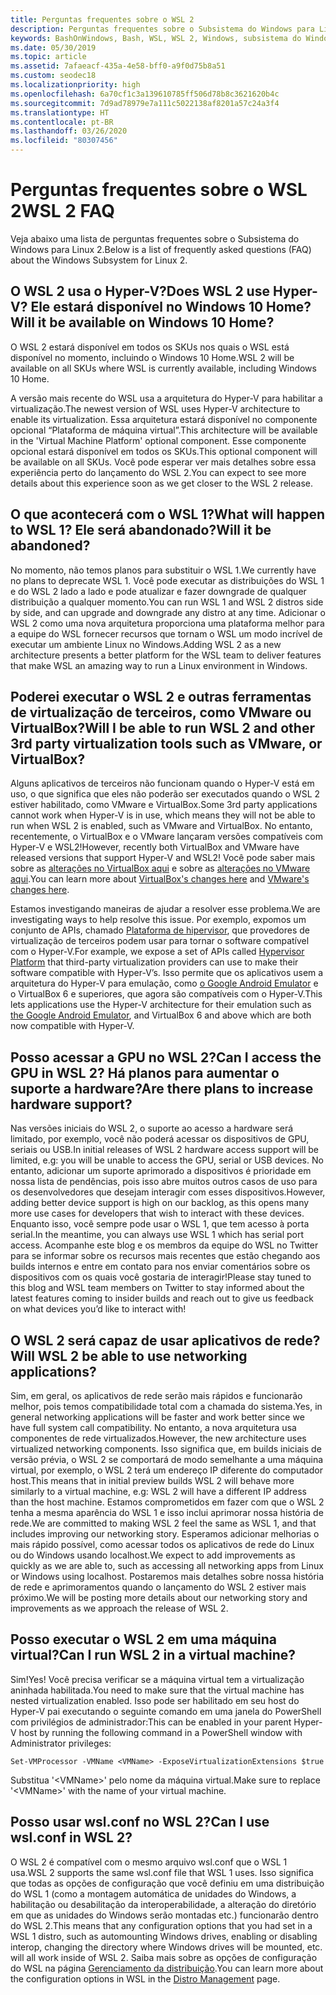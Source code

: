 ```yaml
---
title: Perguntas frequentes sobre o WSL 2
description: Perguntas frequentes sobre o Subsistema do Windows para Linux 2
keywords: BashOnWindows, Bash, WSL, WSL 2, Windows, subsistema do Windows para Linux, subsistema do Windows, Ubuntu, Debian, Suse, Windows 10, instalar
ms.date: 05/30/2019
ms.topic: article
ms.assetid: 7afaeacf-435a-4e58-bff0-a9f0d75b8a51
ms.custom: seodec18
ms.localizationpriority: high
ms.openlocfilehash: 6a70cf1c3a139610785ff506d78b8c3621620b4c
ms.sourcegitcommit: 7d9ad78979e7a111c5022138af8201a57c24a3f4
ms.translationtype: HT
ms.contentlocale: pt-BR
ms.lasthandoff: 03/26/2020
ms.locfileid: "80307456"
---
```

# <a name="wsl-2-faq"></a><span data-ttu-id="ad9b3-104">Perguntas frequentes sobre o WSL 2</span><span class="sxs-lookup"><span data-stu-id="ad9b3-104">WSL 2 FAQ</span></span>

<span data-ttu-id="ad9b3-105">Veja abaixo uma lista de perguntas frequentes sobre o Subsistema do Windows para Linux 2.</span><span class="sxs-lookup"><span data-stu-id="ad9b3-105">Below is a list of frequently asked questions (FAQ) about the Windows Subsystem for Linux 2.</span></span>

## <a name="does-wsl-2-use-hyper-v-will-it-be-available-on-windows-10-home"></a><span data-ttu-id="ad9b3-106">O WSL 2 usa o Hyper-V?</span><span class="sxs-lookup"><span data-stu-id="ad9b3-106">Does WSL 2 use Hyper-V?</span></span> <span data-ttu-id="ad9b3-107">Ele estará disponível no Windows 10 Home?</span><span class="sxs-lookup"><span data-stu-id="ad9b3-107">Will it be available on Windows 10 Home?</span></span>

<span data-ttu-id="ad9b3-108">O WSL 2 estará disponível em todos os SKUs nos quais o WSL está disponível no momento, incluindo o Windows 10 Home.</span><span class="sxs-lookup"><span data-stu-id="ad9b3-108">WSL 2 will be available on all SKUs where WSL is currently available, including Windows 10 Home.</span></span>

<span data-ttu-id="ad9b3-109">A versão mais recente do WSL usa a arquitetura do Hyper-V para habilitar a virtualização.</span><span class="sxs-lookup"><span data-stu-id="ad9b3-109">The newest version of WSL uses Hyper-V architecture to enable its virtualization.</span></span> <span data-ttu-id="ad9b3-110">Essa arquitetura estará disponível no componente opcional “Plataforma de máquina virtual”.</span><span class="sxs-lookup"><span data-stu-id="ad9b3-110">This architecture will be available in the 'Virtual Machine Platform' optional component.</span></span> <span data-ttu-id="ad9b3-111">Esse componente opcional estará disponível em todos os SKUs.</span><span class="sxs-lookup"><span data-stu-id="ad9b3-111">This optional component will be available on all SKUs.</span></span> <span data-ttu-id="ad9b3-112">Você pode esperar ver mais detalhes sobre essa experiência perto do lançamento do WSL 2.</span><span class="sxs-lookup"><span data-stu-id="ad9b3-112">You can expect to see more details about this experience soon as we get closer to the WSL 2 release.</span></span>

## <a name="what-will-happen-to-wsl-1-will-it-be-abandoned"></a><span data-ttu-id="ad9b3-113">O que acontecerá com o WSL 1?</span><span class="sxs-lookup"><span data-stu-id="ad9b3-113">What will happen to WSL 1?</span></span> <span data-ttu-id="ad9b3-114">Ele será abandonado?</span><span class="sxs-lookup"><span data-stu-id="ad9b3-114">Will it be abandoned?</span></span>

<span data-ttu-id="ad9b3-115">No momento, não temos planos para substituir o WSL 1.</span><span class="sxs-lookup"><span data-stu-id="ad9b3-115">We currently have no plans to deprecate WSL 1.</span></span> <span data-ttu-id="ad9b3-116">Você pode executar as distribuições do WSL 1 e do WSL 2 lado a lado e pode atualizar e fazer downgrade de qualquer distribuição a qualquer momento.</span><span class="sxs-lookup"><span data-stu-id="ad9b3-116">You can run WSL 1 and WSL 2 distros side by side, and can upgrade and downgrade any distro at any time.</span></span> <span data-ttu-id="ad9b3-117">Adicionar o WSL 2 como uma nova arquitetura proporciona uma plataforma melhor para a equipe do WSL fornecer recursos que tornam o WSL um modo incrível de executar um ambiente Linux no Windows.</span><span class="sxs-lookup"><span data-stu-id="ad9b3-117">Adding WSL 2 as a new architecture presents a better platform for the WSL team to deliver features that make WSL an amazing way to run a Linux environment in Windows.</span></span>

## <a name="will-i-be-able-to-run-wsl-2-and-other-3rd-party-virtualization-tools-such-as-vmware-or-virtualbox"></a><span data-ttu-id="ad9b3-118">Poderei executar o WSL 2 e outras ferramentas de virtualização de terceiros, como VMware ou VirtualBox?</span><span class="sxs-lookup"><span data-stu-id="ad9b3-118">Will I be able to run WSL 2 and other 3rd party virtualization tools such as VMware, or VirtualBox?</span></span>

<span data-ttu-id="ad9b3-119">Alguns aplicativos de terceiros não funcionam quando o Hyper-V está em uso, o que significa que eles não poderão ser executados quando o WSL 2 estiver habilitado, como VMware e VirtualBox.</span><span class="sxs-lookup"><span data-stu-id="ad9b3-119">Some 3rd party applications cannot work when Hyper-V is in use, which means they will not be able to run when WSL 2 is enabled, such as VMware and VirtualBox.</span></span> <span data-ttu-id="ad9b3-120">No entanto, recentemente, o VirtualBox e o VMware lançaram versões compatíveis com Hyper-V e WSL2!</span><span class="sxs-lookup"><span data-stu-id="ad9b3-120">However, recently both VirtualBox and VMware have released versions that support Hyper-V and WSL2!</span></span> <span data-ttu-id="ad9b3-121">Você pode saber mais sobre as [alterações no VirtualBox aqui][1] e sobre as [alterações no VMware aqui][4].</span><span class="sxs-lookup"><span data-stu-id="ad9b3-121">You can learn more about [VirtualBox's changes here][1] and [VMware's changes here][4].</span></span>

<span data-ttu-id="ad9b3-122">Estamos investigando maneiras de ajudar a resolver esse problema.</span><span class="sxs-lookup"><span data-stu-id="ad9b3-122">We are investigating ways to help resolve this issue.</span></span> <span data-ttu-id="ad9b3-123">Por exemplo, expomos um conjunto de APIs, chamado [Plataforma de hipervisor][2], que provedores de virtualização de terceiros podem usar para tornar o software compatível com o Hyper-V.</span><span class="sxs-lookup"><span data-stu-id="ad9b3-123">For example, we expose a set of APIs called [Hypervisor Platform][2] that third-party virtualization providers can use to make their software compatible with Hyper-V’s.</span></span> <span data-ttu-id="ad9b3-124">Isso permite que os aplicativos usem a arquitetura do Hyper-V para emulação, como [o Google Android Emulator][3] e o VirtualBox 6 e superiores, que agora são compatíveis com o Hyper-V.</span><span class="sxs-lookup"><span data-stu-id="ad9b3-124">This lets applications use the Hyper-V architecture for their emulation such as [the Google Android Emulator][3], and VirtualBox 6 and above which are both now compatible with Hyper-V.</span></span>

## <a name="can-i-access-the-gpu-in-wsl-2-are-there-plans-to-increase-hardware-support"></a><span data-ttu-id="ad9b3-125">Posso acessar a GPU no WSL 2?</span><span class="sxs-lookup"><span data-stu-id="ad9b3-125">Can I access the GPU in WSL 2?</span></span> <span data-ttu-id="ad9b3-126">Há planos para aumentar o suporte a hardware?</span><span class="sxs-lookup"><span data-stu-id="ad9b3-126">Are there plans to increase hardware support?</span></span>

<span data-ttu-id="ad9b3-127">Nas versões iniciais do WSL 2, o suporte ao acesso a hardware será limitado, por exemplo, você não poderá acessar os dispositivos de GPU, seriais ou USB.</span><span class="sxs-lookup"><span data-stu-id="ad9b3-127">In initial releases of WSL 2 hardware access support will be limited, e.g: you will be unable to access the GPU, serial or USB devices.</span></span> <span data-ttu-id="ad9b3-128">No entanto, adicionar um suporte aprimorado a dispositivos é prioridade em nossa lista de pendências, pois isso abre muitos outros casos de uso para os desenvolvedores que desejam interagir com esses dispositivos.</span><span class="sxs-lookup"><span data-stu-id="ad9b3-128">However, adding better device support is high on our backlog, as this opens many more use cases for developers that wish to interact with these devices.</span></span> <span data-ttu-id="ad9b3-129">Enquanto isso, você sempre pode usar o WSL 1, que tem acesso à porta serial.</span><span class="sxs-lookup"><span data-stu-id="ad9b3-129">In the meantime, you can always use WSL 1 which has serial port access.</span></span> <span data-ttu-id="ad9b3-130">Acompanhe este blog e os membros da equipe do WSL no Twitter para se informar sobre os recursos mais recentes que estão chegando aos builds internos e entre em contato para nos enviar comentários sobre os dispositivos com os quais você gostaria de interagir!</span><span class="sxs-lookup"><span data-stu-id="ad9b3-130">Please stay tuned to this blog and WSL team members on Twitter to stay informed about the latest features coming to insider builds and reach out to give us feedback on what devices you’d like to interact with!</span></span>

## <a name="will-wsl-2-be-able-to-use-networking-applications"></a><span data-ttu-id="ad9b3-131">O WSL 2 será capaz de usar aplicativos de rede?</span><span class="sxs-lookup"><span data-stu-id="ad9b3-131">Will WSL 2 be able to use networking applications?</span></span>

<span data-ttu-id="ad9b3-132">Sim, em geral, os aplicativos de rede serão mais rápidos e funcionarão melhor, pois temos compatibilidade total com a chamada do sistema.</span><span class="sxs-lookup"><span data-stu-id="ad9b3-132">Yes, in general networking applications will be faster and work better since we have full system call compatibility.</span></span> <span data-ttu-id="ad9b3-133">No entanto, a nova arquitetura usa componentes de rede virtualizados.</span><span class="sxs-lookup"><span data-stu-id="ad9b3-133">However, the new architecture uses virtualized networking components.</span></span> <span data-ttu-id="ad9b3-134">Isso significa que, em builds iniciais de versão prévia, o WSL 2 se comportará de modo semelhante a uma máquina virtual, por exemplo, o WSL 2 terá um endereço IP diferente do computador host.</span><span class="sxs-lookup"><span data-stu-id="ad9b3-134">This means that in initial preview builds WSL 2 will behave more similarly to a virtual machine, e.g: WSL 2 will have a different IP address than the host machine.</span></span> <span data-ttu-id="ad9b3-135">Estamos comprometidos em fazer com que o WSL 2 tenha a mesma aparência do WSL 1 e isso inclui aprimorar nossa história de rede.</span><span class="sxs-lookup"><span data-stu-id="ad9b3-135">We are committed to making WSL 2 feel the same as WSL 1, and that includes improving our networking story.</span></span> <span data-ttu-id="ad9b3-136">Esperamos adicionar melhorias o mais rápido possível, como acessar todos os aplicativos de rede do Linux ou do Windows usando localhost.</span><span class="sxs-lookup"><span data-stu-id="ad9b3-136">We expect to add improvements as quickly as we are able to, such as accessing all networking apps from Linux or Windows using localhost.</span></span> <span data-ttu-id="ad9b3-137">Postaremos mais detalhes sobre nossa história de rede e aprimoramentos quando o lançamento do WSL 2 estiver mais próximo.</span><span class="sxs-lookup"><span data-stu-id="ad9b3-137">We will be posting more details about our networking story and improvements as we approach the release of WSL 2.</span></span>

## <a name="can-i-run-wsl-2-in-a-virtual-machine"></a><span data-ttu-id="ad9b3-138">Posso executar o WSL 2 em uma máquina virtual?</span><span class="sxs-lookup"><span data-stu-id="ad9b3-138">Can I run WSL 2 in a virtual machine?</span></span>

<span data-ttu-id="ad9b3-139">Sim!</span><span class="sxs-lookup"><span data-stu-id="ad9b3-139">Yes!</span></span> <span data-ttu-id="ad9b3-140">Você precisa verificar se a máquina virtual tem a virtualização aninhada habilitada.</span><span class="sxs-lookup"><span data-stu-id="ad9b3-140">You need to make sure that the virtual machine has nested virtualization enabled.</span></span> <span data-ttu-id="ad9b3-141">Isso pode ser habilitado em seu host do Hyper-V pai executando o seguinte comando em uma janela do PowerShell com privilégios de administrador:</span><span class="sxs-lookup"><span data-stu-id="ad9b3-141">This can be enabled in your parent Hyper-V host by running the following command in a PowerShell window with Administrator privileges:</span></span>

`Set-VMProcessor -VMName <VMName> -ExposeVirtualizationExtensions $true`

<span data-ttu-id="ad9b3-142">Substitua '&lt;VMName&gt;' pelo nome da máquina virtual.</span><span class="sxs-lookup"><span data-stu-id="ad9b3-142">Make sure to replace '&lt;VMName&gt;' with the name of your virtual machine.</span></span>

## <a name="can-i-use-wslconf-in-wsl-2"></a><span data-ttu-id="ad9b3-143">Posso usar wsl.conf no WSL 2?</span><span class="sxs-lookup"><span data-stu-id="ad9b3-143">Can I use wsl.conf in WSL 2?</span></span>

<span data-ttu-id="ad9b3-144">O WSL 2 é compatível com o mesmo arquivo wsl.conf que o WSL 1 usa.</span><span class="sxs-lookup"><span data-stu-id="ad9b3-144">WSL 2 supports the same wsl.conf file that WSL 1 uses.</span></span> <span data-ttu-id="ad9b3-145">Isso significa que todas as opções de configuração que você definiu em uma distribuição do WSL 1 (como a montagem automática de unidades do Windows, a habilitação ou desabilitação da interoperabilidade, a alteração do diretório em que as unidades do Windows serão montadas etc.) funcionarão dentro do WSL 2.</span><span class="sxs-lookup"><span data-stu-id="ad9b3-145">This means that any configuration options that you had set in a WSL 1 distro, such as automounting Windows drives, enabling or disabling interop, changing the directory where Windows drives will be mounted, etc. will all work inside of WSL 2.</span></span> <span data-ttu-id="ad9b3-146">Saiba mais sobre as opções de configuração do WSL na página [Gerenciamento da distribuição](./wsl-config.md).</span><span class="sxs-lookup"><span data-stu-id="ad9b3-146">You can learn more about the configuration options in WSL in the [Distro Management](./wsl-config.md) page.</span></span> 

 [1]: https://www.virtualbox.org/wiki/Changelog-6.0
 [2]: https://docs.microsoft.com/en-us/virtualization/api/
 [3]: https://devblogs.microsoft.com/visualstudio/hyper-v-android-emulator-support/
 [4]: https://blogs.vmware.com/workstation/2020/01/vmware-workstation-tech-preview-20h1.html